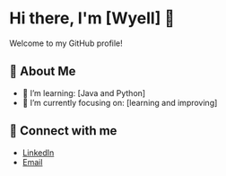 # Hi there, I'm [Wyell] 👋

Welcome to my GitHub profile! 

## 🚀 About Me

- 🌱 I’m learning: [Java and Python]
- 🤔 I’m currently focusing on: [learning and improving]

## 🔗 Connect with me

- [LinkedIn](https://www.linkedin.com/in/wyell-garay/)
- [Email](mailto:garaywyell@gmail.com)
